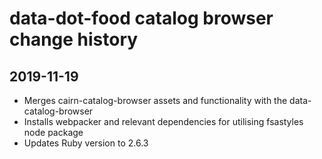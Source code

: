 # data-dot-food catalog browser change history

## 2019-11-19

- Merges cairn-catalog-browser assets and functionality with the data-catalog-browser
- Installs webpacker and relevant dependencies for utilising fsastyles node package
- Updates Ruby version to 2.6.3
